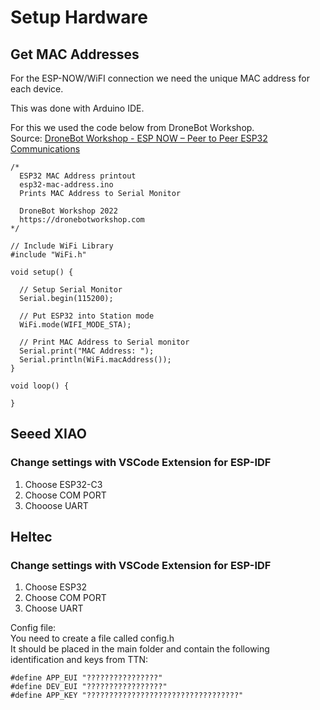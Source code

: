 # Setup Hardware

## Get MAC Addresses
For the ESP-NOW/WiFI connection we need the unique MAC address for each device.  

This was done with Arduino IDE.  

For this we used the code below from DroneBot Workshop.  
Source: [DroneBot Workshop - ESP NOW – Peer to Peer ESP32 Communications](https://dronebotworkshop.com/esp-now/)

```
/*
  ESP32 MAC Address printout
  esp32-mac-address.ino
  Prints MAC Address to Serial Monitor
 
  DroneBot Workshop 2022
  https://dronebotworkshop.com
*/
 
// Include WiFi Library
#include "WiFi.h"
 
void setup() {
 
  // Setup Serial Monitor
  Serial.begin(115200);
 
  // Put ESP32 into Station mode
  WiFi.mode(WIFI_MODE_STA);
 
  // Print MAC Address to Serial monitor
  Serial.print("MAC Address: ");
  Serial.println(WiFi.macAddress());
}
 
void loop() {
 
}
```

## Seeed XIAO
### Change settings with VSCode Extension for ESP-IDF
1. Choose ESP32-C3
2. Choose COM PORT
3. Chooose UART


## Heltec
### Change settings with VSCode Extension for ESP-IDF
1. Choose ESP32
2. Choose COM PORT
3. Choose UART

Config file:  
You need to create a file called config.h  
It should be placed in the main folder and contain the following identification and keys from TTN:
```
#define APP_EUI "????????????????"
#define DEV_EUI "?????????????????"
#define APP_KEY "??????????????????????????????????"
```
